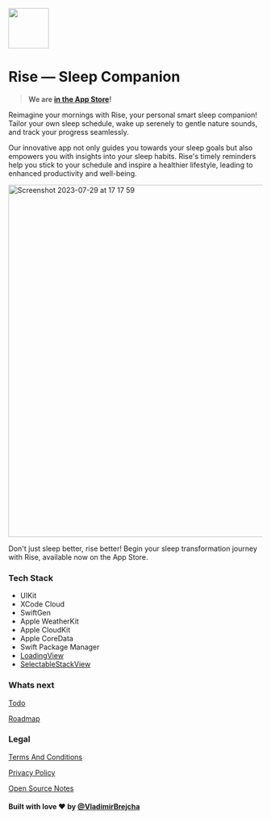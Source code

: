 <img width="80" height="80"
src="https://github.com/VladimirBrejcha/Rise/assets/44097057/6486b50a-0b19-49a1-9938-174381a5c200">

# Rise — Sleep Companion

> **We are [in the App Store](https://apps.apple.com/us/app/rise-sleep-companion/id6451386327)!**

Reimagine your mornings with Rise, your personal smart sleep companion! Tailor your own sleep schedule, wake up serenely to gentle nature sounds, and track your progress seamlessly.

Our innovative app not only guides you towards your sleep goals but also empowers you with insights into your sleep habits. Rise's timely reminders help you stick to your schedule and inspire a healthier lifestyle, leading to enhanced productivity and well-being.

<img width="698" alt="Screenshot 2023-07-29 at 17 17 59" src="https://github.com/VladimirBrejcha/Rise/assets/44097057/f680e08c-2c2b-4293-a1cd-2bd342f284b0">

Don't just sleep better, rise better! Begin your sleep transformation journey with Rise, available now on the App Store.

### Tech Stack

- UIKit
- XCode Cloud
- SwiftGen
- Apple WeatherKit
- Apple CloudKit
- Apple CoreData
- Swift Package Manager
- [LoadingView](https://github.com/VladimirBrejcha/LoadingView)
- [SelectableStackView](https://github.com/VladimirBrejcha?tab=repositories)

### Whats next

[Todo](https://github.com/users/VladimirBrejcha/projects/3/views/5)

[Roadmap](https://github.com/users/VladimirBrejcha/projects/3/views/4)

### Legal

[Terms And Conditions](/TermsAndConditions.md)

[Privacy Policy](/PrivacyPolicy.md)

[Open Source Notes](/OpenSourceNotes.md)

#### Built with love ❤️ by [@VladimirBrejcha](github.com/vladimirbrejcha)
